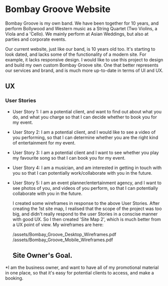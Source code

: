 # Bombay Groove Website

Bombay Groove is my own band. We have been together for 10 years, and perform Bollywood and Western music as a String 
Quartet (Two Violins, a Viola and a 'Cello). We mainly perform at Asian Weddings, but also at parties and corporate events.

Our current website, just like our band, is 10 years old too. It's starting to look dated, and lacks some of the functionality of a 
modern site. For example, it lacks responsive design. I would like to use this project to design and build my own custom 
Bombay Groove site. One that better represents our services and brand, and is much more up-to-date in terms of UI and UX.

## UX

### User Stories

* User Story 1: I am a potential client, and want to find out about what you do, and what you charge 
  so that I can decide whether to book you for my event.
* User Story 2: I am a potential client, and I would like to see a video of you performing, so that I can 
  determine whether you are the right kind of entertainment for my event. 
* User Story 3: I am a potential client and I want to see whether you play my favourite song
  so that I can book you for my event.
* User Story 4: I am a musician, and am interested in getting in touch with you so that I can 
  potentially work/collaborate with you in the future.
* User Story 5: I am an event planner/entertainment agency, and I want to see photos of you, and 
  videos of you perform, so that I can potentially collaborate with you in the future. 

  I created some wireframes in response to the above User Stories. After creating the 1st site map, 
  I realised that the scope of the project was too big, and didn't really respond to the user Stories 
  in a conscise manner with good UX. So I then created 'Site Map 2', which is much better from a UX 
  point of view. My wireframes are here:    

  /assets/Bombay_Groove_Desktop_Wireframes.pdf /assets/Bombay_Groove_Mobile_Wireframes.pdf

  ## Site Owner's Goal.

 *I am the business owner, and want to have all of my promotional material in one place,
  so that it's easy for potential clients to access, and make a booking.